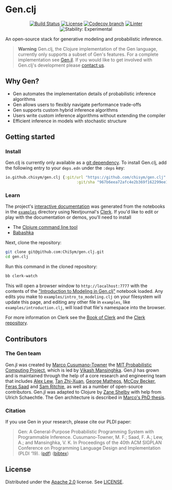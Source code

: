 # Gen.clj

<div align="center">

[![Build Status][build-status]][build-status-url]
[![License][license]][license-url]
[![Codecov branch][codecov]][codecov-url]
[![Linter][linter]][linter-url]
![Stability: Experimental][experimental-badge]

</div>

An open-source stack for generative modeling and probabilistic inference.

> **Warning**
> Gen.clj, the Clojure implementation of the Gen language, currently only
> supports a subset of Gen's features. For a complete implementation see
> [Gen.jl](https://github.com/probcomp/Gen.jl). If you would like to get
> involved with Gen.clj's development please [contact
> us](mailto:contributing@zane.io).

## Why Gen?

- Gen automates the implementation details of probabilistic inference algorithms
- Gen allows users to flexibly navigate performance trade-offs
- Gen supports custom hybrid inference algorithms
- Users write custom inference algorithms without extending the compiler
- Efficient inference in models with stochastic structure

## Getting started

### Install

Gen.clj is currently only available as a [git
dependency](https://clojure.org/guides/deps_and_cli#_using_git_libraries). To
install Gen.clj, add the following entry to your `deps.edn` under the `:deps`
key:

``` clojure
io.github.chisym/gen.clj {:git/url "https://github.com/chisym/gen.clj"
                               :git/sha "967b6eea72afc4e2b369f162299ee102097e4b20"}
```

### Learn

The project's [interactive documentation][gen-clj-url] was generated from
the notebooks in the
[`examples`](https://github.com/ChiSym/gen.clj/tree/main/examples)
directory using Nextjournal's [Clerk][clerk-url]. If you'd like to edit or play
with the documentation or demos, you'll need to install

- The [Clojure command line tool](https://clojure.org/guides/install_clojure)
- [Babashka](https://github.com/babashka/babashka#installation)

Next, clone the repository:

```bash
git clone git@github.com:ChiSym/gen.clj.git
cd gen.clj
```

Run this command in the cloned repository:

```sh
bb clerk-watch
```

This will open a browser window to `http://localhost:7777` with the contents of
the ["Introduction to Modeling in
Gen.clj"](https://github.com/ChiSym/gen.clj/blob/main/examples/intro_to_modeling.clj)
notebook loaded. Any edits you make to `examples/intro_to_modeling.clj` on your
filesystem will update this page, and editing any other file in `examples`, like
`examples/introduction.clj`, will load that file's namespace into the browser.

For more information on Clerk see the [Book of
Clerk](https://book.clerk.vision/) and the [Clerk
repository](https://github.com/nextjournal/clerk).

## Contributors

### The Gen team

Gen.jl was created by [Marco Cusumano-Towner](https://www.mct.dev/) the [MIT
Probabilistic Computing Project](http://probcomp.csail.mit.edu/), which is led
by [Vikash Mansinghka](http://probcomp.csail.mit.edu/principal-investigator/).
Gen.jl has grown and is maintained through the help of a core research and
engineering team that includes [Alex Lew](http://alexlew.net/), [Tan
Zhi-Xuan](https://github.com/ztangent/), [George
Matheos](https://www.linkedin.com/in/george-matheos-429982160/), [McCoy
Becker](https://femtomc.github.io/), [Feras Saad](http://fsaad.mit.edu/) and
[Sam Ritchie](https://samritchie.io), as well as a number of open-source
contributors. Gen.jl was adapted to Clojure by [Zane Shelby](https://zane.io)
with help from Ulrich Schaechtle. The Gen architecture is described in [Marco's
PhD thesis](https://www.mct.dev/assets/mct-thesis.pdf).

### Citation

If you use Gen in your research, please cite our PLDI paper:

> Gen: A General-Purpose Probabilistic Programming System with Programmable
> Inference. Cusumano-Towner, M. F.; Saad, F. A.; Lew, A.; and Mansinghka, V. K.
> In Proceedings of the 40th ACM SIGPLAN Conference on Programming Language
> Design and Implementation (PLDI ‘19).
> ([pdf](https://dl.acm.org/doi/10.1145/3314221.3314642))
> ([bibtex](https://www.gen.dev/assets/gen-pldi.txt))


## License

Distributed under the [Apache 2.0](LICENSE) license. See [LICENSE](LICENSE).

[build-status-url]: https://github.com/ChiSym/gen.clj/actions/workflows/tests.yaml?query=branch%3Amain
[build-status]: https://github.com/ChiSym/gen.clj/workflows/tests/badge.svg?branch=main
[clerk-url]: https://github.com/nextjournal/clerk
[codecov-url]: https://codecov.io/github/chisym/gen.clj
[codecov]: https://img.shields.io/codecov/c/github/chisym/gen.clj/main.svg?maxAge=3600
[experimental-badge]: https://img.shields.io/badge/stability-experimental-orange.svg
[gen-clj-url]: https://github.clerk.garden/chisym/gen.clj
[license-url]: LICENSE
[license]: https://img.shields.io/badge/License-Apache_2.0-brightgreen.svg
[linter-url]: https://github.com/ChiSym/gen.clj/actions/workflows/linter.yaml?query=branch%3Amain
[linter]: https://github.com/ChiSym/gen.clj/workflows/linter/badge.svg?branch=main
